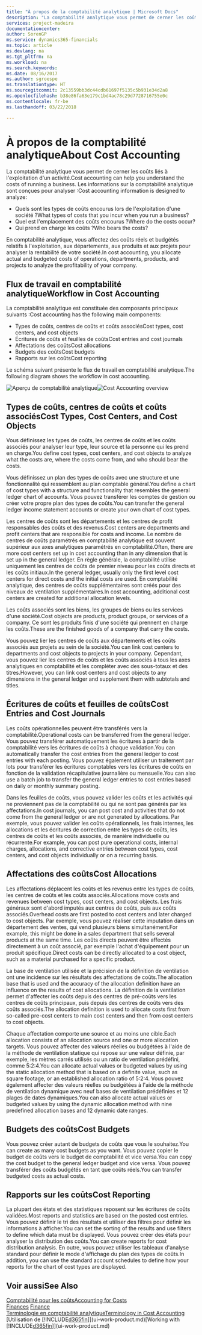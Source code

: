 ```yaml
---
title: "À propos de la comptabilité analytique | Microsoft Docs"
description: "La comptabilité analytique vous permet de cerner les coûts liés à l'exploitation d'un activié."
services: project-madeira
documentationcenter: 
author: SorenGP
ms.service: dynamics365-financials
ms.topic: article
ms.devlang: na
ms.tgt_pltfrm: na
ms.workload: na
ms.search.keywords: 
ms.date: 08/16/2017
ms.author: sgroespe
ms.translationtype: HT
ms.sourcegitcommit: 2c13559bb3dc44cdb61697f5135c5b931e34d2a8
ms.openlocfilehash: b38e86fa63e179c1bd4ac78c29d7728716755e0c
ms.contentlocale: fr-be
ms.lasthandoff: 03/22/2018

---
```

# <a name="about-cost-accounting"></a><span data-ttu-id="7dda7-103">À propos de la comptabilité analytique</span><span class="sxs-lookup"><span data-stu-id="7dda7-103">About Cost Accounting</span></span>
<span data-ttu-id="7dda7-104">La comptabilité analytique vous permet de cerner les coûts liés à l'exploitation d'un activité.</span><span class="sxs-lookup"><span data-stu-id="7dda7-104">Cost accounting can help you understand the costs of running a business.</span></span> <span data-ttu-id="7dda7-105">Les informations sur la comptabilité analytique sont conçues pour analyser :</span><span class="sxs-lookup"><span data-stu-id="7dda7-105">Cost accounting information is designed to analyze:</span></span>  

-   <span data-ttu-id="7dda7-106">Quels sont les types de coûts encourus lors de l'exploitation d'une société ?</span><span class="sxs-lookup"><span data-stu-id="7dda7-106">What types of costs that you incur when you run a business?</span></span>  
-   <span data-ttu-id="7dda7-107">Quel est l'emplacement des coûts encourus ?</span><span class="sxs-lookup"><span data-stu-id="7dda7-107">Where do the costs occur?</span></span>  
-   <span data-ttu-id="7dda7-108">Qui prend en charge les coûts ?</span><span class="sxs-lookup"><span data-stu-id="7dda7-108">Who bears the costs?</span></span>  

<span data-ttu-id="7dda7-109">En comptabilité analytique, vous affectez des coûts réels et budgétés relatifs à l'exploitation, aux départements, aux produits et aux projets pour analyser la rentabilité de votre société.</span><span class="sxs-lookup"><span data-stu-id="7dda7-109">In cost accounting, you allocate actual and budgeted costs of operations, departments, products, and projects to analyze the profitability of your company.</span></span>  

## <a name="workflow-in-cost-accounting"></a><span data-ttu-id="7dda7-110">Flux de travail en comptabilité analytique</span><span class="sxs-lookup"><span data-stu-id="7dda7-110">Workflow in Cost Accounting</span></span>  
<span data-ttu-id="7dda7-111">La comptabilité analytique est constituée des composants principaux suivants :</span><span class="sxs-lookup"><span data-stu-id="7dda7-111">Cost accounting has the following main components:</span></span>  

-   <span data-ttu-id="7dda7-112">Types de coûts, centres de coûts et coûts associés</span><span class="sxs-lookup"><span data-stu-id="7dda7-112">Cost types, cost centers, and cost objects</span></span>  
-   <span data-ttu-id="7dda7-113">Écritures de coûts et feuilles de coûts</span><span class="sxs-lookup"><span data-stu-id="7dda7-113">Cost entries and cost journals</span></span>  
-   <span data-ttu-id="7dda7-114">Affectations des coûts</span><span class="sxs-lookup"><span data-stu-id="7dda7-114">Cost allocations</span></span>  
-   <span data-ttu-id="7dda7-115">Budgets des coûts</span><span class="sxs-lookup"><span data-stu-id="7dda7-115">Cost budgets</span></span>
-   <span data-ttu-id="7dda7-116">Rapports sur les coûts</span><span class="sxs-lookup"><span data-stu-id="7dda7-116">Cost reporting</span></span>  

<span data-ttu-id="7dda7-117">Le schéma suivant présente le flux de travail en comptabilité analytique.</span><span class="sxs-lookup"><span data-stu-id="7dda7-117">The following diagram shows the workflow in cost accounting.</span></span>  

<span data-ttu-id="7dda7-118">![Aperçu de comptabilité analytique](media/costaccountingoverview.png "CostAccountingOverview")</span><span class="sxs-lookup"><span data-stu-id="7dda7-118">![Cost Accounting overview](media/costaccountingoverview.png "CostAccountingOverview")</span></span>  

## <a name="cost-types-cost-centers-and-cost-objects"></a><span data-ttu-id="7dda7-119">Types de coûts, centres de coûts et coûts associés</span><span class="sxs-lookup"><span data-stu-id="7dda7-119">Cost Types, Cost Centers, and Cost Objects</span></span>  
<span data-ttu-id="7dda7-120">Vous définissez les types de coûts, les centres de coûts et les coûts associés pour analyser leur type, leur source et la personne qui les prend en charge.</span><span class="sxs-lookup"><span data-stu-id="7dda7-120">You define cost types, cost centers, and cost objects to analyze what the costs are, where the costs come from, and who should bear the costs.</span></span>  

<span data-ttu-id="7dda7-121">Vous définissez un plan des types de coûts avec une structure et une fonctionnalité qui ressemblent au plan comptable général.</span><span class="sxs-lookup"><span data-stu-id="7dda7-121">You define a chart of cost types with a structure and functionality that resembles the general ledger chart of accounts.</span></span> <span data-ttu-id="7dda7-122">Vous pouvez transférer les comptes de gestion ou créer votre propre plan des types de coûts.</span><span class="sxs-lookup"><span data-stu-id="7dda7-122">You can transfer the general ledger income statement accounts or create your own chart of cost types.</span></span>  

<span data-ttu-id="7dda7-123">Les centres de coûts sont les départements et les centres de profit responsables des coûts et des revenus.</span><span class="sxs-lookup"><span data-stu-id="7dda7-123">Cost centers are departments and profit centers that are responsible for costs and income.</span></span> <span data-ttu-id="7dda7-124">Le nombre de centres de coûts paramétrés en comptabilité analytique est souvent supérieur aux axes analytiques paramétrés en comptabilité.</span><span class="sxs-lookup"><span data-stu-id="7dda7-124">Often, there are more cost centers set up in cost accounting than in any dimension that is set up in the general ledger.</span></span> <span data-ttu-id="7dda7-125">En règle générale, la comptabilité utilise uniquement les centres de coûts de premier niveau pour les coûts directs et les coûts initiaux.</span><span class="sxs-lookup"><span data-stu-id="7dda7-125">In the general ledger, usually only the first level cost centers for direct costs and the initial costs are used.</span></span> <span data-ttu-id="7dda7-126">En comptabilité analytique, des centres de coûts supplémentaires sont créés pour des niveaux de ventilation supplémentaires.</span><span class="sxs-lookup"><span data-stu-id="7dda7-126">In cost accounting, additional cost centers are created for additional allocation levels.</span></span>  

<span data-ttu-id="7dda7-127">Les coûts associés sont les biens, les groupes de biens ou les services d'une société.</span><span class="sxs-lookup"><span data-stu-id="7dda7-127">Cost objects are products, product groups, or services of a company.</span></span> <span data-ttu-id="7dda7-128">Ce sont les produits finis d'une société qui prennent en charge les coûts.</span><span class="sxs-lookup"><span data-stu-id="7dda7-128">These are the finished goods of a company that carry the costs.</span></span>  

<span data-ttu-id="7dda7-129">Vous pouvez lier les centres de coûts aux départements et les coûts associés aux projets au sein de la société.</span><span class="sxs-lookup"><span data-stu-id="7dda7-129">You can link cost centers to departments and cost objects to projects in your company.</span></span> <span data-ttu-id="7dda7-130">Cependant, vous pouvez lier les centres de coûts et les coûts associés à tous les axes analytiques en comptabilité et les compléter avec des sous-totaux et des titres.</span><span class="sxs-lookup"><span data-stu-id="7dda7-130">However, you can link cost centers and cost objects to any dimensions in the general ledger and supplement them with subtotals and titles.</span></span>  

## <a name="cost-entries-and-cost-journals"></a><span data-ttu-id="7dda7-131">Écritures de coûts et feuilles de coûts</span><span class="sxs-lookup"><span data-stu-id="7dda7-131">Cost Entries and Cost Journals</span></span>  
<span data-ttu-id="7dda7-132">Les coûts opérationnelles peuvent être transférés vers la comptabilité.</span><span class="sxs-lookup"><span data-stu-id="7dda7-132">Operational costs can be transferred from the general ledger.</span></span> <span data-ttu-id="7dda7-133">Vous pouvez transférer automatiquement les écritures à partir de la comptabilité vers les écritures de coûts à chaque validation.</span><span class="sxs-lookup"><span data-stu-id="7dda7-133">You can automatically transfer the cost entries from the general ledger to cost entries with each posting.</span></span> <span data-ttu-id="7dda7-134">Vous pouvez également utiliser un traitement par lots pour transférer les écritures comptables vers les écritures de coûts en fonction de la validation récapitulative journalière ou mensuelle.</span><span class="sxs-lookup"><span data-stu-id="7dda7-134">You can also use a batch job to transfer the general ledger entries to cost entries based on daily or monthly summary posting.</span></span>  

<span data-ttu-id="7dda7-135">Dans les feuilles de coûts, vous pouvez valider les coûts et les activités qui ne proviennent pas de la comptabilité ou qui ne sont pas générés par les affectations.</span><span class="sxs-lookup"><span data-stu-id="7dda7-135">In cost journals, you can post cost and activities that do not come from the general ledger or are not generated by allocations.</span></span> <span data-ttu-id="7dda7-136">Par exemple, vous pouvez valider les coûts opérationnels, les frais internes, les allocations et les écritures de correction entre les types de coûts, les centres de coûts et les coûts associés, de manière individuelle ou récurrente.</span><span class="sxs-lookup"><span data-stu-id="7dda7-136">For example, you can post pure operational costs, internal charges, allocations, and corrective entries between cost types, cost centers, and cost objects individually or on a recurring basis.</span></span>  

## <a name="cost-allocations"></a><span data-ttu-id="7dda7-137">Affectations des coûts</span><span class="sxs-lookup"><span data-stu-id="7dda7-137">Cost Allocations</span></span>  
<span data-ttu-id="7dda7-138">Les affectations déplacent les coûts et les revenus entre les types de coûts, les centres de coûts et les coûts associés.</span><span class="sxs-lookup"><span data-stu-id="7dda7-138">Allocations move costs and revenues between cost types, cost centers, and cost objects.</span></span> <span data-ttu-id="7dda7-139">Les frais généraux sont d'abord imputés aux centres de coûts, puis aux coûts associés.</span><span class="sxs-lookup"><span data-stu-id="7dda7-139">Overhead costs are first posted to cost centers and later charged to cost objects.</span></span> <span data-ttu-id="7dda7-140">Par exemple, vous pouvez réaliser cette imputation dans un département des ventes, qui vend plusieurs biens simultanément.</span><span class="sxs-lookup"><span data-stu-id="7dda7-140">For example, this might be done in a sales department that sells several products at the same time.</span></span> <span data-ttu-id="7dda7-141">Les coûts directs peuvent être affectés directement à un coût associé, par exemple l'achat d'équipement pour un produit spécifique.</span><span class="sxs-lookup"><span data-stu-id="7dda7-141">Direct costs can be directly allocated to a cost object, such as a material purchased for a specific product.</span></span>  

<span data-ttu-id="7dda7-142">La base de ventilation utilisée et la précision de la définition de ventilation ont une incidence sur les résultats des affectations de coûts.</span><span class="sxs-lookup"><span data-stu-id="7dda7-142">The allocation base that is used and the accuracy of the allocation definition have an influence on the results of cost allocations.</span></span> <span data-ttu-id="7dda7-143">La définition de la ventilation permet d'affecter les coûts depuis des centres de pré-coûts vers les centres de coûts principaux, puis depuis des centres de coûts vers des coûts associés.</span><span class="sxs-lookup"><span data-stu-id="7dda7-143">The allocation definition is used to allocate costs first from so-called pre-cost centers to main cost centers and then from cost centers to cost objects.</span></span>  

<span data-ttu-id="7dda7-144">Chaque affectation comporte une source et au moins une cible.</span><span class="sxs-lookup"><span data-stu-id="7dda7-144">Each allocation consists of an allocation source and one or more allocation targets.</span></span> <span data-ttu-id="7dda7-145">Vous pouvez affecter des valeurs réelles ou budgétées à l'aide de la méthode de ventilation statique qui repose sur une valeur définie, par exemple, les mètres carrés utilisés ou un ratio de ventilation prédéfini, comme 5:2:4.</span><span class="sxs-lookup"><span data-stu-id="7dda7-145">You can allocate actual values or budgeted values by using the static allocation method that is based on a definite value, such as square footage, or an established allocation ratio of 5:2:4.</span></span> <span data-ttu-id="7dda7-146">Vous pouvez également affecter des valeurs réelles ou budgétées à l'aide de la méthode de ventilation dynamique avec neuf bases de ventilation prédéfinies et 12 plages de dates dynamiques.</span><span class="sxs-lookup"><span data-stu-id="7dda7-146">You can also allocate actual values or budgeted values by using the dynamic allocation method with nine predefined allocation bases and 12 dynamic date ranges.</span></span>  

## <a name="cost-budgets"></a><span data-ttu-id="7dda7-147">Budgets des coûts</span><span class="sxs-lookup"><span data-stu-id="7dda7-147">Cost Budgets</span></span>  
<span data-ttu-id="7dda7-148">Vous pouvez créer autant de budgets de coûts que vous le souhaitez.</span><span class="sxs-lookup"><span data-stu-id="7dda7-148">You can create as many cost budgets as you want.</span></span> <span data-ttu-id="7dda7-149">Vous pouvez copier le budget de coûts vers le budget de comptabilité et vice versa.</span><span class="sxs-lookup"><span data-stu-id="7dda7-149">You can copy the cost budget to the general ledger budget and vice versa.</span></span> <span data-ttu-id="7dda7-150">Vous pouvez transférer des coûts budgétés en tant que coûts réels.</span><span class="sxs-lookup"><span data-stu-id="7dda7-150">You can transfer budgeted costs as actual costs.</span></span>  

## <a name="cost-reporting"></a><span data-ttu-id="7dda7-151">Rapports sur les coûts</span><span class="sxs-lookup"><span data-stu-id="7dda7-151">Cost Reporting</span></span>  
<span data-ttu-id="7dda7-152">La plupart des états et des statistiques reposent sur les écritures de coûts validées.</span><span class="sxs-lookup"><span data-stu-id="7dda7-152">Most reports and statistics are based on the posted cost entries.</span></span> <span data-ttu-id="7dda7-153">Vous pouvez définir le tri des résultats et utiliser des filtres pour définir les informations à afficher.</span><span class="sxs-lookup"><span data-stu-id="7dda7-153">You can set the sorting of the results and use filters to define which data must be displayed.</span></span> <span data-ttu-id="7dda7-154">Vous pouvez créer des états pour analyser la distribution des coûts.</span><span class="sxs-lookup"><span data-stu-id="7dda7-154">You can create reports for cost distribution analysis.</span></span> <span data-ttu-id="7dda7-155">En outre, vous pouvez utiliser les tableaux d'analyse standard pour définir le mode d'affichage du plan des types de coûts.</span><span class="sxs-lookup"><span data-stu-id="7dda7-155">In addition, you can use the standard account schedules to define how your reports for the chart of cost types are displayed.</span></span>  

## <a name="see-also"></a><span data-ttu-id="7dda7-156">Voir aussi</span><span class="sxs-lookup"><span data-stu-id="7dda7-156">See Also</span></span>  
 [<span data-ttu-id="7dda7-157">Comptabilité pour les coûts</span><span class="sxs-lookup"><span data-stu-id="7dda7-157">Accounting for Costs</span></span>](finance-manage-cost-accounting.md)  
 <span data-ttu-id="7dda7-158">[Finances](finance.md) </span><span class="sxs-lookup"><span data-stu-id="7dda7-158">[Finance](finance.md) </span></span>  
 [<span data-ttu-id="7dda7-159">Terminologie en comptabilité analytique</span><span class="sxs-lookup"><span data-stu-id="7dda7-159">Terminology in Cost Accounting</span></span>](finance-terminology-in-cost-accounting.md)  
 <span data-ttu-id="7dda7-160">[Utilisation de [!INCLUDE[d365fin](includes/d365fin_md.md)]](ui-work-product.md)</span><span class="sxs-lookup"><span data-stu-id="7dda7-160">[Working with [!INCLUDE[d365fin](includes/d365fin_md.md)]](ui-work-product.md)</span></span>

